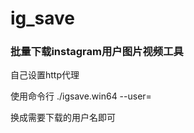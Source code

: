 # ig_save

### 批量下载instagram用户图片视频工具

自己设置http代理

使用命令行
./igsave.win64 --user=<instagram-user-name>
  
<instagram-user-name>换成需要下载的用户名即可

